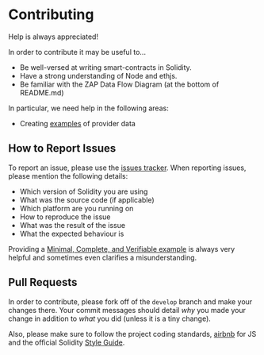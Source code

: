 # Contributing

Help is always appreciated!

In order to contribute it may be useful to... 

  * Be well-versed at writing smart-contracts in Solidity.
  * Have a strong understanding of Node and ethjs.
  * Be familiar with the ZAP Data Flow Diagram (at the bottom of README.md)

In particular, we need help in the following areas:

  * Creating [examples](https://github.com/zapproject/FeedArbitration/tree/master/examples) of provider data
  
  
## How to Report Issues  

To report an issue, please use the
[issues tracker](https://github.com/zapproject/ZapContracts/issues). When
reporting issues, please mention the following details:

* Which version of Solidity you are using
* What was the source code (if applicable)
* Which platform are you running on
* How to reproduce the issue
* What was the result of the issue
* What the expected behaviour is

Providing a [Minimal, Complete, and Verifiable example](https://stackoverflow.com/help/mcve) 
is always very helpful and sometimes even clarifies a misunderstanding.

## Pull Requests

In order to contribute, please fork off of the ``develop`` branch and make your
changes there. Your commit messages should detail *why* you made your change
in addition to *what* you did (unless it is a tiny change).

Also, please make sure to follow the project coding standards, [airbnb](https://github.com/airbnb/javascript) 
for JS and the official Solidity [Style Guide](http://solidity.readthedocs.io/en/develop/style-guide.html).
